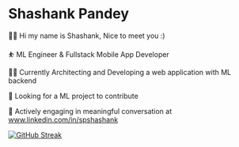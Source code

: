 # Shashank Pandey

🙋‍♂️ Hi my name is Shashank, Nice to meet you :) 

⛹  ML Engineer & Fullstack Mobile App Developer

🏌️‍♂️ Currently Architecting and Developing a web application with ML backend

💫 Looking for a ML project to contribute

💬 Actively engaging in meaningful conversation at www.linkedin.com/in/spshashank

[![GitHub Streak](https://github-readme-streak-stats.herokuapp.com?user=spShashankGit)](https://git.io/streak-stats)
